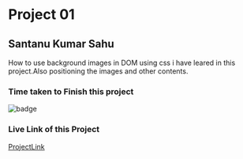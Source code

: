 # Project 01

## Santanu Kumar Sahu

How to use background images in DOM using css i have leared in this project.Also positioning the images and other contents.

### Time taken to Finish this project
![badge](https://img.shields.io/badge/Time%20Taken-2%20Hr%2030%20Min-brightgreen)

### Live Link of this Project
[ProjectLink](https://fsjswdproject02.netlify.app/)
